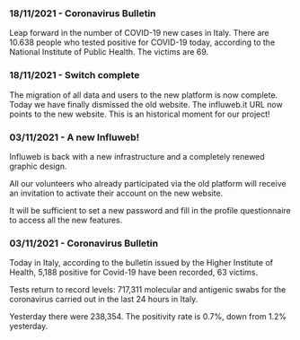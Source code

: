 ### 18/11/2021 - Coronavirus Bulletin
Leap forward in the number of COVID-19 new cases in Italy. There are 10.638 people who tested positive for COVID-19 today, according to the National Institute of Public Health. The victims are 69.


### 18/11/2021 - Switch complete

The migration of all data and users to the new platform is now complete. Today we have finally dismissed the old website. The influweb.it URL now points to the new website. This is an historical moment for our project!


### 03/11/2021 - A new Influweb!

Influweb is back with a new infrastructure and a completely renewed graphic design.

All our volunteers who already participated via the old platform will receive
an invitation to activate their account on the new website.

It will be sufficient to set a new password and fill in the profile questionnaire to access all the new features.

### 03/11/2021 - Coronavirus Bulletin

Today in Italy, according to the bulletin issued by the Higher Institute of Health, 5,188 positive for Covid-19 have been recorded, 63 victims.

Tests return to record levels: 717,311 molecular and antigenic swabs for the coronavirus carried out in the last 24 hours in Italy.

Yesterday there were 238,354. The positivity rate is 0.7%, down from 1.2% yesterday.
